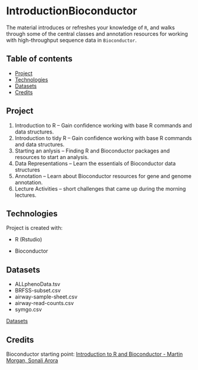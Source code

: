 # IntroductionBioconductor
The material introduces or refreshes your knowledge of `R`, and walks through some of the central classes and annotation resources for working with high-throughput sequence data in `Bioconductor`.

## Table of contents
* [Project](#Project)
* [Technologies](#technologies)
* [Datasets](#Datasets)
* [Credits](#Credits)

## Project
1. Introduction to R – Gain confidence working with base R commands and data structures.
2. Introduction to tidy R – Gain confidence working with base R commands and data structures.
3. Starting an anlysis – Finding R and Bioconductor packages and resources to start an analysis.
4. Data Representations – Learn the essentials of Bioconductor data structures
5. Annotation – Learn about Bioconductor resources for gene and genome annotation.
6. Lecture Activities – short challenges that came up during the morning lectures.

## Technologies
Project is created with:
* R (Rstudio)

* Bioconductor


## Datasets

* ALLphenoData.tsv
* BRFSS-subset.csv
* airway-sample-sheet.csv
* airway-read-counts.csv
* symgo.csv

[Datasets](https://github.com/Bioconductor/CSAMA/tree/2019/lab/1-monday/01-intro-to-r-bioc)

## Credits
Bioconductor starting point:
[Introduction to R and Bioconductor - Martin Morgan, Sonali Arora](https://www.bioconductor.org/help/course-materials/2019/CSAMA/lab-1-intro-to-r-bioc.html)

